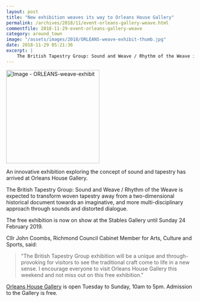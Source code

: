```yaml
---
layout: post
title: "New exhibition weaves its way to Orleans House Gallery"
permalink: /archives/2018/11/event-orleans-gallery-weave.html
commentfile: 2018-11-29-event-orleans-gallery-weave
category: around_town
image: "/assets/images/2018/ORLEANS-weave-exhibit-thumb.jpg"
date: 2018-11-29 05:21:36
excerpt: |
    The British Tapestry Group: Sound and Weave / Rhythm of the Weave is expected to transform woven tapestry away from a two-dimensional historical document towards an imaginative, and more multi-disciplinary approach through sounds and distorted dialogue.
---
```


<a href="/assets/images/2018/ORLEANS-weave-exhibit.jpg" title="Click for a larger image"><img src="/assets/images/2018/ORLEANS-weave-exhibit-thumb.jpg" width="250" alt="Image - ORLEANS-weave-exhibit"  class="photo right"/></a>

An innovative exhibition exploring the concept of sound and tapestry has arrived at Orleans House Gallery.

The British Tapestry Group: Sound and Weave / Rhythm of the Weave is expected to transform woven tapestry away from a two-dimensional historical document towards an imaginative, and more multi-disciplinary approach through sounds and distorted dialogue.

The free exhibition is now on show at the Stables Gallery until Sunday 24 February 2019.

Cllr John Coombs, Richmond Council Cabinet Member for Arts, Culture and Sports, said:

> "The British Tapestry Group exhibition will be a unique and through-provoking for visitors to see the traditional craft come to life in a new sense. I encourage everyone to visit Orleans House Gallery this weekend and not miss out on this free exhibition."


[Orleans House Gallery](https://www.orleanshousegallery.org/) is open Tuesday to Sunday, 10am to 5pm. Admission to the Gallery is free.
